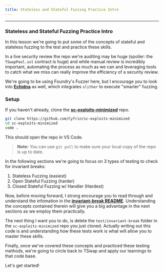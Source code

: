 ```yaml
---
title: Stateless and Stateful Fuzzing Practice Intro
---
```


---

### Stateless and Stateful Fuzzing Practice Intro

In this lesson we're going to put some of the concepts of stateful and stateless fuzzing to the test and practice these skills.

In a live security review the repo we're auditing may be huge (spoiler: the `TSwapPool.sol` contract is huge) and while manual review is incredibly important, automating the process as much as we can and leveraging tools to catch what we miss can really improve the efficiency of a security review.

We're going to be using Foundry's Fuzzer here, but I encourage you to look into [**Echidna**](https://github.com/crytic/echidna) as well, which integrates `slither` to execute "smarter" fuzzing.

### Setup

If you haven't already, clone the [**sc-exploits-minimized**](https://github.com/Cyfrin/sc-exploits-minimized) repo.

```bash
git clone https://github.com/Cyfrin/sc-exploits-minimized
cd sc-exploits-minimized
code .
```

This should open the repo in VS Code.

> **Note:** You can use `git pull` to make sure your local copy of the repo is up to date.

In the following sections we're going to focus on 3 types of testing to check for invariant breaks:

1. Stateless Fuzzing (easiest)
2. Open Stateful Fuzzing (harder)
3. Closed Stateful Fuzzing w/ Handler (Hardest)

Now, before moving forward, I strong encourage you to read through and understand the infomation in the [**invariant-break README**](https://github.com/Cyfrin/sc-exploits-minimized/blob/main/src/invariant-break/README.md). Understanding the concepts contained therein will give you a big advantage in the next sections as we employ them practically.

The next thing I want you to do, is delete the `test/invariant-break` folder in the `sc-exploits-minimized` repo you just cloned. Actually writing out this code is and understanding how these tests work is what will allow you to master these skills.

Finally, once we've covered these concepts and practiced these testing methods, we're going to circle back to TSwap and apply our learnings to that code base.

Let's get started!

